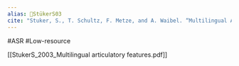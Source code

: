 ```yaml
---
alias: 🔬StükerS03
cite: "Stuker, S., T. Schultz, F. Metze, and A. Waibel. “Multilingual Articulatory Features.” In _2003 IEEE International Conference on Acoustics, Speech, and Signal Processing, 2003. Proceedings. (ICASSP ’03)._, 1:I–I, 2003. [https://doi.org/10.1109/ICASSP.2003.1198737](https://doi.org/10.1109/ICASSP.2003.1198737)."
---
```

#ASR #Low-resource 

[[StukerS_2003_Multilingual articulatory features.pdf]]